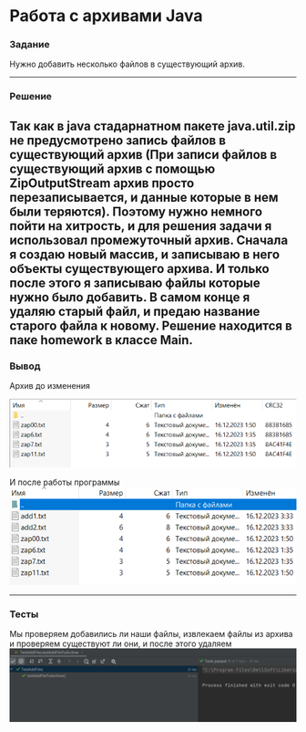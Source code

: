 # Работа с архивами Java

### Задание

Нужно добавить несколько файлов в существующий архив.

----------

### Решение


Так как в java стадарнатном пакете java.util.zip не предусмотрено запись файлов в существующий архив (При записи файлов в существующий архив с помощью ZipOutputStream архив просто перезаписывается, и данные которые в нем были теряются).
Поэтому нужно немного пойти на хитрость, и для решения задачи я использовал промежуточный архив. Сначала я создаю новый массив, и записываю в него объекты существующего архива. И только после этого я записываю файлы которые нужно было добавить.
В самом конце я удаляю старый файл, и предаю название старого файла к новому.
Решение находится в паке homework в классе Main.
-----------

### Вывод

Архив до изменения

![do](images/do.png)


И после работы программы
![posle](images/posle.png)


------
### Тесты

Мы проверяем добавились ли наши файлы, извлекаем файлы из архива и проверяем существуют ли они, и после этого удаляем
![test](images/test.png)